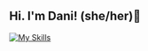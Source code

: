 ## Hi. I'm Dani! (she/her)👋

[![My Skills](https://skillicons.dev/icons?i=lua,robloxstudio,js,nodejs,discordbots,discordjs,windows,linux,ubuntu)](https://skillicons.dev)



<!--
**DaniLionn/DaniLionn** is a ✨ _special_ ✨ repository because its `README.md` (this file) appears on your GitHub profile.

Here are some ideas to get you started:

- 🔭 I’m currently working on ...
- 🌱 I’m currently learning ...
- 👯 I’m looking to collaborate on ...
- 🤔 I’m looking for help with ...
- 💬 Ask me about ...
- 📫 How to reach me: ...
- 😄 Pronouns: ...
- ⚡ Fun fact: ...
-->
